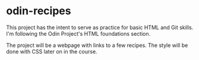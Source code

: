 # odin-recipes

This project has the intent to serve as practice for basic HTML and Git skills. I'm following the Odin Project's HTML foundations section. 

The project will be a webpage with links to a few recipes. The style will be done with CSS later on in the course.